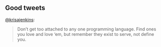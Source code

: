## Good tweets

[@krisajenkins](https://twitter.com/krisajenkins/status/748406229291118593):

> Don’t get too attached to any one programming language. Find ones you love and love ‘em, but remember they exist to serve, not define you.
